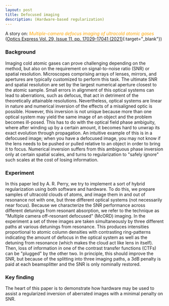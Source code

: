 ```yaml
---
layout: post
title: Defocused imaging
description: (Hardware-based regularization)
---
```



A story on:
<i style="color:Orange;"> Multiple-camera defocus imaging of ultracold atomic gases </i>
([Optics Express Vol. 29, Issue 11, pp. 17029-17041 (2021)](https://doi.org/10.1364/OE.422981){:target="_blank"})


### Background
Imaging cold atomic gases can prove challenging depending on the method, but also on the requirement on signal-to-noise ratio (SNR) or spatial resolution. Microscopes comprising arrays of lenses, mirrors, and apertures are typically customized to perform this task. The ultimate SNR and spatial resolution are set by the largest numerical aperture closest to the atomic sample. Small errors in alignment of this optical systems can lead to aberrations, such as defocus, that act in detriment of the theoretically attainable resolutions. Nevertheless, optical systems are linear in nature and numerical inversion of the effects of a misaligned optic is possible. However, this inversion is not unique because more than one optical system may yield the same image of an object and the problem becomes ill-posed. This has to do with the optical field phase ambiguity, where after winding up by a certain amount, it becomes hard to unwrap its exact evolution through propagation. An intuitive example of this is in a defocused image; when you have a defocused image, you may not know if the lens needs to be pushed or pulled relative to an object in order to bring it to focus. Numerical inversion suffers from this ambiguous phase inversion only at certain spatial scales, and turns to regularization to "safely ignore" such scales at the cost of losing information.

### Experiment
In this paper led by A. R. Perry, we try to implement a sort of hybrid regularization using both software and hardware. To do this, we prepare samples of ultracold clouds of atoms, and image them in and out of resonance not with one, but three different optical systems (not necessarily near focus). Because we characterize the SNR performance across different detunings from resonant absorption, we refer to the technique as "Multiple camera off-resonant defocused" (McORD) imaging. In the experiment a set of three images are taken simultaneously by three different paths at various detunings from resonance. This produces intensities proportional to atomic column densities with contrasting ring-patterns indicating the amount of defocus in the optical system as well as the detuning from resonance (which makes the cloud act like lens in itself). Then, loss of information in one of the contrast transfer functions (CTFs) can be "plugged" by the other two. In principle, this should improve the SNR, but because of the splitting into three imaging paths, a 3dB penalty is paid at each beamsplitter and the SNR is only nominally restored. 

### Key finding
The heart of this paper is to demonstrate how hardware may be used to assist a regularized inversion of aberrated images with a minimal penalty on SNR. 
